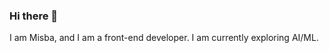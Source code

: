 ### Hi there 👋

I am Misba, and I am a front-end developer. I am currently exploring AI/ML.

<!-- ## TechStack:
![C++](https://img.shields.io/badge/-C++-00599C?style=flat-square&logo=c)
![HTML5](https://img.shields.io/badge/-HTML5-E34F26?style=flat-square&logo=html5&logoColor=white)
![CSS3](https://img.shields.io/badge/-CSS3-1572B6?style=flat-square&logo=css3)
![Git](https://img.shields.io/badge/-Git-black?style=flat-square&logo=git)
![GitHub](https://img.shields.io/badge/-GitHub-181717?style=flat-square&logo=github) -->

<!-- ![Github Stats](https://github-readme-stats.vercel.app/api?username=mishba-ai&count_private=true&show_icons=true&include_all_commits=true)-->



